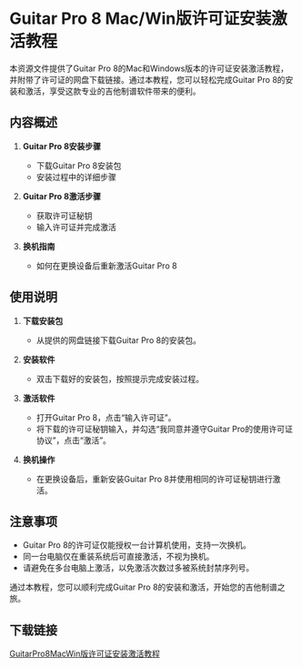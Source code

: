 # Guitar Pro 8 Mac/Win版许可证安装激活教程

本资源文件提供了Guitar Pro 8的Mac和Windows版本的许可证安装激活教程，并附带了许可证的网盘下载链接。通过本教程，您可以轻松完成Guitar Pro 8的安装和激活，享受这款专业的吉他制谱软件带来的便利。

## 内容概述

1. **Guitar Pro 8安装步骤**
   - 下载Guitar Pro 8安装包
   - 安装过程中的详细步骤

2. **Guitar Pro 8激活步骤**
   - 获取许可证秘钥
   - 输入许可证并完成激活

3. **换机指南**
   - 如何在更换设备后重新激活Guitar Pro 8

## 使用说明

1. **下载安装包**
   - 从提供的网盘链接下载Guitar Pro 8的安装包。

2. **安装软件**
   - 双击下载好的安装包，按照提示完成安装过程。

3. **激活软件**
   - 打开Guitar Pro 8，点击“输入许可证”。
   - 将下载的许可证秘钥输入，并勾选“我同意并遵守Guitar Pro的使用许可证协议”，点击“激活”。

4. **换机操作**
   - 在更换设备后，重新安装Guitar Pro 8并使用相同的许可证秘钥进行激活。

## 注意事项

- Guitar Pro 8的许可证仅能授权一台计算机使用，支持一次换机。
- 同一台电脑仅在重装系统后可直接激活，不视为换机。
- 请避免在多台电脑上激活，以免激活次数过多被系统封禁序列号。

通过本教程，您可以顺利完成Guitar Pro 8的安装和激活，开始您的吉他制谱之旅。

## 下载链接

[GuitarPro8MacWin版许可证安装激活教程](https://pan.quark.cn/s/36de5362383f)